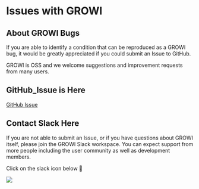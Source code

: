 # Issues with GROWI

## About GROWI Bugs

If you are able to identify a condition that can be reproduced as a GROWI bug, it would be greatly appreciated if you could submit an Issue to GitHub.

GROWI is OSS and we welcome suggestions and improvement requests from many users.

## GitHub_Issue is Here

[GitHub Issue](https://github.com/weseek/growi/issues)

## Contact Slack Here

If you are not able to submit an Issue, or if you have questions about GROWI itself, please join the GROWI Slack workspace. You can expect support from more people including the user community as well as development members.

Click on the slack icon below :arrow_down_small:

<a href="https://growi-slackin.weseek.co.jp/"><img src="https://growi-slackin.weseek.co.jp/badge.svg"></a>
